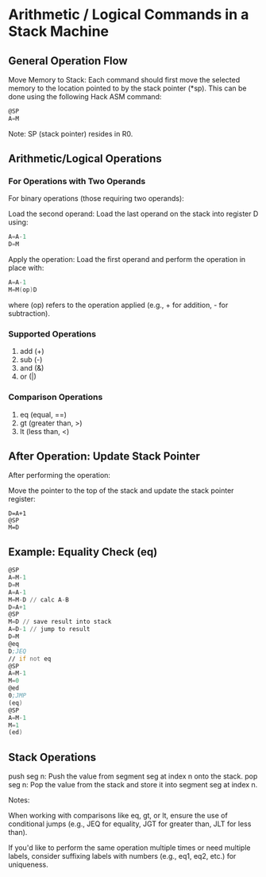 # Arithmetic / Logical Commands in a Stack Machine
## General Operation Flow

Move Memory to Stack: Each command should first move the selected memory to the location pointed to by the stack pointer (*sp).
This can be done using the following Hack ASM command:

```asm
@SP
A=M
```

Note: SP (stack pointer) resides in R0.

## Arithmetic/Logical Operations
### For Operations with Two Operands

For binary operations (those requiring two operands):

Load the second operand: Load the last operand on the stack into register D using:

```asm
A=A-1
D=M
```

Apply the operation: Load the first operand and perform the operation in place with:

```asm
A=A-1
M=M(op)D
```

where (op) refers to the operation applied (e.g., + for addition, - for subtraction).

### Supported Operations

1. add (+)
2. sub (-)
3. and (&)
4. or (|)

### Comparison Operations

1. eq (equal, ==)
2. gt (greater than, >)
3. lt (less than, <)

## After Operation: Update Stack Pointer

After performing the operation:

Move the pointer to the top of the stack and update the stack pointer register:

```
D=A+1
@SP
M=D
```
## Example: Equality Check (eq)

```asm
@SP
A=M-1
D=M
A=A-1
M=M-D // calc A-B
D=A+1
@SP
M=D // save result into stack
A=D-1 // jump to result
D=M
@eq
D;JEQ
// if not eq
@SP
A=M-1
M=0
@ed
0;JMP
(eq)
@SP
A=M-1
M=1
(ed)
```

## Stack Operations
push seg n: Push the value from segment seg at index n onto the stack.
pop seg n: Pop the value from the stack and store it into segment seg at index n.

Notes:

When working with comparisons like eq, gt, or lt, ensure the use of conditional jumps (e.g., JEQ for equality, JGT for greater than, JLT for less than).

If you'd like to perform the same operation multiple times or need multiple labels, consider suffixing labels with numbers (e.g., eq1, eq2, etc.) for uniqueness.
